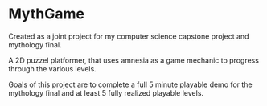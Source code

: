 # MythGame

Created as a joint project for my computer science capstone project and mythology final.

A 2D puzzel platformer, that uses amnesia as a game mechanic to progress through the various levels.

Goals of this project are to complete a full 5 minute playable demo for the mythology final 
and at least 5 fully realized playable levels.
